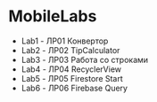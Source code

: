 # MobileLabs

* Lab1 - ЛР01 Конвертор
* Lab2 - ЛР02 TipCalculator
* Lab3 - ЛР03 Работа со строками
* Lab4 - ЛР04 RecyclerView
* Lab5 - ЛР05 Firestore Start
* Lab6 - ЛР06 Firebase Query
